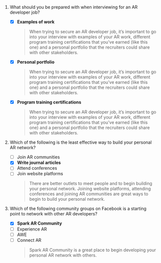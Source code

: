 1. What should you be prepared with when interviewing for an AR developer job?

   - [x] **Examples of work**
     > When trying to secure an AR developer job, it’s important to go into your interview with examples of your AR work, different program training certifications that you’ve earned (like this one) and a personal portfolio that the recruiters could share with other stakeholders.
   - [x] **Personal portfolio**
     > When trying to secure an AR developer job, it’s important to go into your interview with examples of your AR work, different program training certifications that you’ve earned (like this one) and a personal portfolio that the recruiters could share with other stakeholders.
   - [x] **Program training certifications**
     > When trying to secure an AR developer job, it’s important to go into your interview with examples of your AR work, different program training certifications that you’ve earned (like this one) and a personal portfolio that the recruiters could share with other stakeholders.

2. Which of the following is the least effective way to build your personal AR network?

   - [ ] Join AR communities
   - [x] **Write journal articles**
   - [ ] Attend conferences
   - [ ] Join website platforms
     > There are better outlets to meet people and to begin building your personal network. Joining website platforms, attending conferences and joining AR communities are great ways to begin to build your personal network.

3. Which of the following community groups on Facebook is a starting point to network with other AR developers?

   - [x] **Spark AR Community**
   - [ ] Experience AR
   - [ ] AWE
   - [ ] Connect AR
     > Spark AR Community is a great place to begin developing your personal AR network with others.
